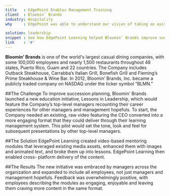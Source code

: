 ```yaml
---
title   : EdgePoint Enables Management Training
client  : Bloomin’ Brands
industry: Hospitality
why     : EdgePoint was able to understand our vision of taking an existing video and making it dynamic and engaging.

solution: leadership
snippet : See how EdgePoint Learning helped Bloomin’ Brands improve succession planning with video-based mentoring modules.
link    : '#'
---
```


**Bloomin' Brands** is one of the world's largest casual dining companies, with some 100,000 employees and nearly 1,500 restaurants throughout 48 states, Puerto Rico, Guam and 22 countries. The Company includes Outback Steakhouse, Carrabba’s Italian Grill, Bonefish Grill and Fleming’s Prime Steakhouse & Wine Bar. In 2012, Bloomin’ Brands, Inc. became a publicly traded company on NASDAQ under the ticker symbol “BLMN.”

##The Challenge
To improve succession planning, Bloomin' Brands launched a new education initiative, Lessons in Leadership, which would feature the Company’s top-level managers recounting their career experiences for other managers and management hopefuls. To start, the Company needed an existing, raw video featuring the CEO converted into a more engaging format that they could deliver through their learning management system. This pilot would set the tone, look and feel for subsequent presentations by other top-level managers.

##The Solution
EdgePoint Learning created video-based mentoring modules that leveraged existing media assets, enhanced them with images and animated text, and broke them up into lessons. EdgePoint Learning then enabled cross- platform delivery of the content.

##The Results
The new initiative was embraced by managers across the organization and expanded to include all employees, not just managers and management hopefuls. Feedback was overwhelmingly positive, with employees describing the modules as engaging, enjoyable and leaving them craving more content in the same format.
